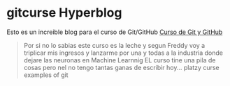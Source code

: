 # gitcurse Hyperblog
Esto es un increible blog para el curso de Git/GitHub [Curso de Git y GitHub](http://Platzi.com/cursos/git-github/ "Cursaso de Git de Platzi")
> Por si no lo sabias este curso es la leche y segun Freddy voy a triplicar mis ingresos y lanzarme por una y todas a la industria donde dejare las neuronas en Machine Learnnig
    EL curso tine una pila de cosas pero nel no tengo tantas ganas de escribir hoy...
platzy curse examples of git 
